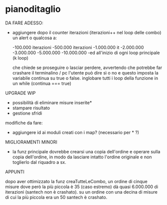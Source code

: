 # pianoditaglio

DA FARE ADESSO:

- aggiungere dopo il counter iterazioni (iterazioni++ nel loop delle combo) un alert o qualcosa a:
    
    -100.000 iterazioni
    -500.000 iterazioni
    -1.000.000 it
    -2.000.000
    -3.000.000
    -5.000.000
    -10.000.000
    -ed all'inizio di ogni loop principale (k loop)

    che chiede se proseguire o lasciar perdere, avvertendo che potrebbe far crashare il terminalino / pc
    l'utente può dire sì o no e questo imposta la variabile continua su true o false. inglobare tutti i loop della funzione in un while (continua === true) 

UPGRADE WIP

- possibilità di eliminare misure inserite*
- stampare risultato
- gestione sfridi

modifiche da fare:

- aggiungere id ai moduli creati con i map? (necessario per * ?)

MIGLIORAMENTI MINORI

- la funz principale dovrebbe crearsi una copia dell'ordine e operare sulla copia dell'ordine, in modo da lasciare intatto l'ordine originale e non
toglierlo dal riquadro a sx.

APPUNTI

dopo aver ottimizzato la funz creaTutteLeCombo, un ordine di cinque misure dove però la più piccola è 35 (caso estremo) dà quasi 6.000.000 di iterazioni (santech non è crashato). su un ordine con una decina di misure di cui la più piccola era un 50 santech è crashato.